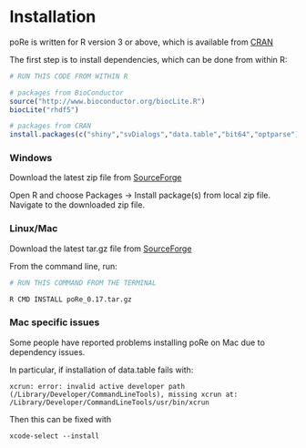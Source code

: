 # Installation

poRe is written for R version 3 or above, which is available from [CRAN](https://cran.r-project.org/)

The first step is to install dependencies, which can be done from within R:

```R
# RUN THIS CODE FROM WITHIN R

# packages from BioConductor
source("http://www.bioconductor.org/biocLite.R")
biocLite("rhdf5")

# packages from CRAN
install.packages(c("shiny","svDialogs","data.table","bit64","optparse"))

```

### Windows
Download the latest zip file from [SourceForge](https://sourceforge.net/projects/rpore/)

Open R and choose Packages -> Install package(s) from local zip file. Navigate to the downloaded zip file.

### Linux/Mac
Download the latest tar.gz file from [SourceForge](https://sourceforge.net/projects/rpore/)

From the command line, run: 

```sh
# RUN THIS COMMAND FROM THE TERMINAL

R CMD INSTALL poRe_0.17.tar.gz
```

### Mac specific issues

Some people have reported problems installing poRe on Mac due to dependency issues.

In particular, if installation of data.table fails with:

```
xcrun: error: invalid active developer path (/Library/Developer/CommandLineTools), missing xcrun at: /Library/Developer/CommandLineTools/usr/bin/xcrun
```

Then this can be fixed with

```
xcode-select --install
```
